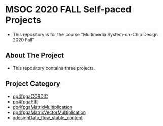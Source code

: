 # MSOC 2020 FALL Self-paced Projects
* This repository is for the course "Multimedia System-on-Chip Design 2020 Fall"

<!-- ABOUT THE PROJECT -->
## About The Project
* This repository contains three projects.

## Project Category
* [pp4fpgaCORDIC](https://github.com/b04901080/2020FALL_MSOC/tree/main/pp4fpgaCORDIC)
* [pp4fpgaFIR](https://github.com/b04901080/2020FALL_MSOC/tree/main/pp4fpgaFIR)
* [pp4fpgaMatrixMultiplication](https://github.com/b04901080/2020FALL_MSOC/tree/main/pp4fpgaMatrixMultiplication)
* [pp4fpgaMatrixVectorMultiplication](https://github.com/b04901080/2020FALL_MSOC/tree/main/pp4fpgaMatrixVector)
* [xdesignData_flow_stable_content](https://github.com/b04901080/2020FALL_MSOC/tree/main/xdesignData_flow_stable_content)



